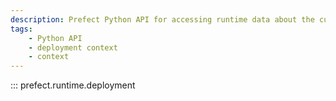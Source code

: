 ```yaml
---
description: Prefect Python API for accessing runtime data about the current deployment.
tags:
    - Python API
    - deployment context
    - context
---
```


::: prefect.runtime.deployment